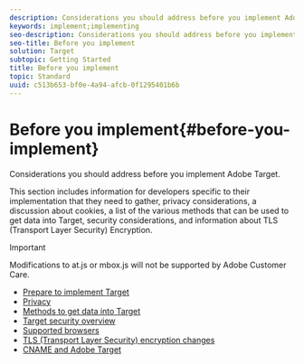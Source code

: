 ```yaml
---
description: Considerations you should address before you implement Adobe Target.
keywords: implement;implementing
seo-description: Considerations you should address before you implement Adobe Target.
seo-title: Before you implement
solution: Target
subtopic: Getting Started
title: Before you implement
topic: Standard
uuid: c513b653-bf0e-4a94-afcb-0f1295401b6b
---
```


# Before you implement{#before-you-implement}

Considerations you should address before you implement Adobe Target.

This section includes information for developers specific to their implementation that they need to gather, privacy considerations, a discussion about cookies, a list of the various methods that can be used to get data into Target, security considerations, and information about TLS (Transport Layer Security) Encryption. 

>[!IMPORTANT]
>
>Modifications to at.js or mbox.js will not be supported by Adobe Customer Care.

- [Prepare to implement Target](prepare-to-implement-target.md)
- [Privacy](c-privacy/privacy.md)
- [Methods to get data into Target](c-methods-to-get-data-into-target/methods-to-get-data-into-target.md)
- [Target security overview](target-security-overview.md)
- [Supported browsers](supported-browsers.md)
- [TLS (Transport Layer Security) encryption changes](tls-transport-layer-security-encryption.md)
- [CNAME and Adobe Target](implement-cname-support-in-target.md)